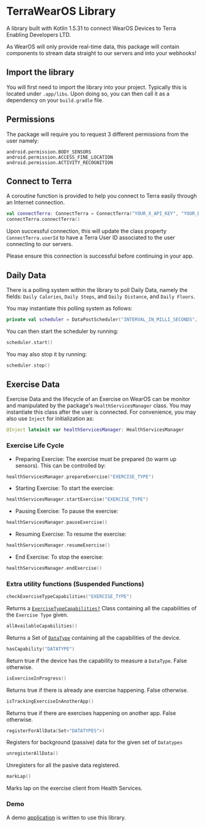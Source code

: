 # TerraWearOS Library

A library built with Kotlin 1.5.31 to connect WearOS Devices to Terra Enabling Developers LTD.

As WearOS will only provide real-time data, this package will contain components to stream data straight to our servers and into your webhooks!

## Import the library

You will first need to import the library into your project. Typically this is located under `.app/libs`. Upon doing so, you can then call it as a dependency on your `build.gradle` file.

## Permissions 

The package will require you to request 3 different permissions from the user namely:

`android.permission.BODY_SENSORS` \
`android.permission.ACCESS_FINE_LOCATION` \
`android.permission.ACTIVITY_RECOGNITION` 

## Connect to Terra

A coroutine function is provided to help you connect to Terra easily through an Internet connection.

```kotlin
val connectTerra: ConnectTerra = ConnectTerra("YOUR_X_API_KEY", "YOUR_DEV_ID")
connectTerra.connectTerra()
```

Upon successful connection, this will update the class property `ConnectTerra.userId` to have a Terra User ID associated to the user connecting to our servers.

Please ensure this connection is successful before continuing in your app.

## Daily Data

There is a polling system within the library to poll Daily Data, namely the fields: `Daily Calories`, `Daily Steps`, and `Daily Distance`, and `Daily Floors`.

You may instantiate this polling system as follows:

```kotlin
private val scheduler = DataPostScheduler("INTERVAL_IN_MILLI_SECONDS", "INITIAL_DELAY_IN_MILLI_SECONDS, "YOUR_X_API_KEY", "YOUR_DEV_ID", "TERRA_USER_ID")
```

You can then start the scheduler by running: 

```kotlin
scheduler.start()
```

You may also stop it by running:

```kotlin
scheduler.stop()
```

## Exercise Data

Exercise Data and the lifecycle of an Exercise on WearOS can be monitor and manipulated by the package's `HealthServicesManager` class. You may instantiate this class after the user is connected. For convenience, you may also use `Inject` for initialization as:

```kotlin
@Inject lateinit var healthServicesManager: HealthServicesManager
```

### Exercise Life Cycle

- Preparing Exercise: The exercise must be prepared (to warm up sensors). This can be controlled by:
```kotlin
healthServicesManager.prepareExercise("EXERCISE_TYPE")
```
- Starting Exercise: To start the exercise:
```kotlin
healthServicesManager.startExercise("EXERCISE_TYPE")
```
- Pausing Exercise: To pause the exercise:
```kotlin
healthServicesManager.pauseExercise()
```
- Resuming Exercise: To resume the exercise:
```kotlin
healthServicesManager.resumeExercise()
```
- End Exercise: To stop the exercise:
```kotlin
healthServicesManager.endExercise()
```

### Extra utility functions (Suspended Functions)

```kotlin
checkExerciseTypeCapabilities("EXERCISE_TYPE")
```
Returns a [`ExerciseTypeCapabilities?`](https://developer.android.com/reference/androidx/health/services/client/data/ExerciseTypeCapabilities) Class containing all the capabilities of the `Exercise Type` given.

```kotlin
allAvailableCapabilities()
```
Returns a Set of [`DataType`](https://developer.android.com/reference/androidx/health/services/client/data/DataType?hl=en) containing all the capabilities of the device.

```kotlin
hasCapability("DATATYPE")
```
Return true if the device has the capability to measure a `DataType`. False otherwise.

```kotlin
isExerciseInProgress()
```
Returns true if there is already ane exercise happening. False otherwise.

```kotlin
isTrackingExerciseInAnotherApp()
```
Returns true if there are exercises happening on another app. False otherwise.


```kotlin
registerForAllData(Set<"DATATYPES">)
```
Registers for background (passive) data for the given set of `Datatypes`

```kotlin
unregisterAllData()
```
Unregisters for all the pasive data registered.

```kotlin
markLap()
```
Marks lap on the exercise client from Health Services.


### Demo

A demo [application](https://github.com/tryterra/TerraWearOSDemo) is written to use this library.



